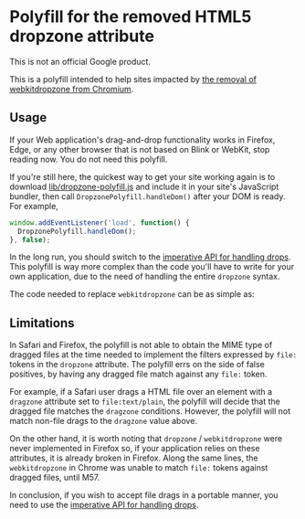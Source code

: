 # Polyfill for the removed HTML5 dropzone attribute

This is not an official Google product.

This is a polyfill intended to help sites impacted by
[the removal of webkitdropzone from Chromium](https://www.chromestatus.com/features/5718005866561536).

## Usage

If your Web application's drag-and-drop functionality works in Firefox, Edge,
or any other browser that is not based on Blink or WebKit, stop reading now.
You do not need this polyfill.

If you're still here, the quickest way to get your site working again is to
download [lib/dropzone-polyfill.js](lib/dropzone-polyfill.js) and include it in
your site's JavaScript bundler, then call `DropzonePolyfill.handleDom()` after
your DOM is ready. For example,

```javascript
window.addEventListener('load', function() {
  DropzonePolyfill.handleDom();
}, false);
```

In the long run, you should switch to the
[imperative API for handling drops](https://developer.mozilla.org/docs/Web/API/HTML_Drag_and_Drop_API#Define_a_drop_zone).
This polyfill is way more complex than the code you'll have to write for your
own application, due to the need of handling the entire `dropzone` syntax.

The code needed to replace `webkitdropzone` can be as simple as:

## Limitations

In Safari and Firefox, the polyfill is not able to obtain the MIME type of
dragged files at the time needed to implement the filters expressed by `file:`
tokens in the `dropzone` attribute. The polyfill errs on the side of false
positives, by having any dragged file match against any `file:` token.

For example, if a Safari user drags a HTML file over an element with a
`dragzone` attribute set to `file:text/plain`, the polyfill will decide that the
dragged file matches the `dragzone` conditions. However, the polyfill will not
match non-file drags to the `dragzone` value above.

On the other hand, it is worth noting that `dropzone` / `webkitdropzone` were
never implemented in Firefox so, if your application relies on these attributes,
it is already broken in Firefox. Along the same lines, the `webkitdropzone` in
Chrome was unable to match `file:` tokens against dragged files, until M57.

In conclusion, if you wish to accept file drags in a portable manner, you need
to use the
[imperative API for handling drops](https://developer.mozilla.org/docs/Web/API/HTML_Drag_and_Drop_API#Define_a_drop_zone).
